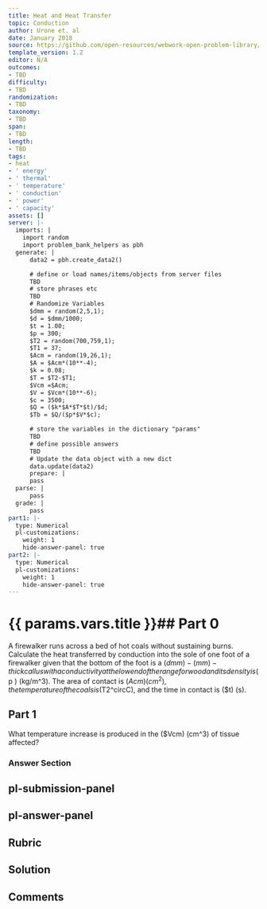 ```yaml
---
title: Heat and Heat Transfer
topic: Conduction
author: Urone et. al
date: January 2018
source: https://github.com/open-resources/webwork-open-problem-library/tree/master/Contrib/BrockPhysics/College_Physics_Urone/14.Heat_and_Heat_Transfer/14-05.Conduction/NU_U17_14_05_006.pg
template_version: 1.2
editor: N/A
outcomes:
- TBD
difficulty:
- TBD
randomization:
- TBD
taxonomy:
- TBD
span:
- TBD
length:
- TBD
tags:
- heat
- ' energy'
- ' thermal'
- ' temperature'
- ' conduction'
- ' power'
- ' capacity'
assets: []
server: |-
  imports: |
    import random
    import problem_bank_helpers as pbh
  generate: |
      data2 = pbh.create_data2()

      # define or load names/items/objects from server files
      TBD
      # store phrases etc
      TBD
      # Randomize Variables
      $dmm = random(2,5,1);
      $d = $dmm/1000;
      $t = 1.00;
      $p = 300;
      $T2 = random(700,759,1);
      $T1 = 37;
      $Acm = random(19,26,1);
      $A = $Acm*(10**-4);
      $k = 0.08;
      $T = $T2-$T1;
      $Vcm =$Acm;
      $V = $Vcm*(10**-6);
      $c = 3500;
      $Q = ($k*$A*$T*$t)/$d;
      $Tb = $Q/($p*$V*$c);

      # store the variables in the dictionary "params"
      TBD
      # define possible answers
      TBD
      # Update the data object with a new dict
      data.update(data2)
      prepare: |
      pass
  parse: |
      pass
  grade: |
      pass
part1: |-
  type: Numerical
  pl-customizations:
    weight: 1
    hide-answer-panel: true
part2: |-
  type: Numerical
  pl-customizations:
    weight: 1
    hide-answer-panel: true
---
```


# {{ params.vars.title }}## Part 0 
A firewalker runs across a bed of hot coals without sustaining burns. Calculate the heat transferred by conduction into the sole of one foot of a firewalker given that the bottom of the foot is a ($dmm)-(mm)-thick callus with a conductivity at the low end of the range for wood and its density is ($p ) (kg/m^3). The area of contact is ($Acm) (cm^2), the temperature of the coals is ($T2^circC), and the time in contact is ($t) (s). 
## Part 1 
What temperature increase is produced in the ($Vcm) (cm^3) of tissue affected? 


### Answer Section 


## pl-submission-panel 


## pl-answer-panel 


## Rubric 


## Solution 


## Comments 



